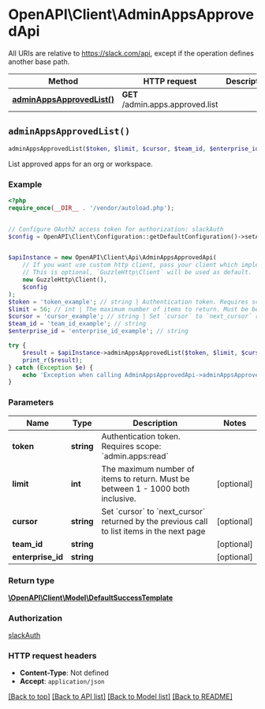# OpenAPI\Client\AdminAppsApprovedApi

All URIs are relative to https://slack.com/api, except if the operation defines another base path.

| Method | HTTP request | Description |
| ------------- | ------------- | ------------- |
| [**adminAppsApprovedList()**](AdminAppsApprovedApi.md#adminAppsApprovedList) | **GET** /admin.apps.approved.list |  |


## `adminAppsApprovedList()`

```php
adminAppsApprovedList($token, $limit, $cursor, $team_id, $enterprise_id): \OpenAPI\Client\Model\DefaultSuccessTemplate
```



List approved apps for an org or workspace.

### Example

```php
<?php
require_once(__DIR__ . '/vendor/autoload.php');


// Configure OAuth2 access token for authorization: slackAuth
$config = OpenAPI\Client\Configuration::getDefaultConfiguration()->setAccessToken('YOUR_ACCESS_TOKEN');


$apiInstance = new OpenAPI\Client\Api\AdminAppsApprovedApi(
    // If you want use custom http client, pass your client which implements `GuzzleHttp\ClientInterface`.
    // This is optional, `GuzzleHttp\Client` will be used as default.
    new GuzzleHttp\Client(),
    $config
);
$token = 'token_example'; // string | Authentication token. Requires scope: `admin.apps:read`
$limit = 56; // int | The maximum number of items to return. Must be between 1 - 1000 both inclusive.
$cursor = 'cursor_example'; // string | Set `cursor` to `next_cursor` returned by the previous call to list items in the next page
$team_id = 'team_id_example'; // string
$enterprise_id = 'enterprise_id_example'; // string

try {
    $result = $apiInstance->adminAppsApprovedList($token, $limit, $cursor, $team_id, $enterprise_id);
    print_r($result);
} catch (Exception $e) {
    echo 'Exception when calling AdminAppsApprovedApi->adminAppsApprovedList: ', $e->getMessage(), PHP_EOL;
}
```

### Parameters

| Name | Type | Description  | Notes |
| ------------- | ------------- | ------------- | ------------- |
| **token** | **string**| Authentication token. Requires scope: &#x60;admin.apps:read&#x60; | |
| **limit** | **int**| The maximum number of items to return. Must be between 1 - 1000 both inclusive. | [optional] |
| **cursor** | **string**| Set &#x60;cursor&#x60; to &#x60;next_cursor&#x60; returned by the previous call to list items in the next page | [optional] |
| **team_id** | **string**|  | [optional] |
| **enterprise_id** | **string**|  | [optional] |

### Return type

[**\OpenAPI\Client\Model\DefaultSuccessTemplate**](../Model/DefaultSuccessTemplate.md)

### Authorization

[slackAuth](../../README.md#slackAuth)

### HTTP request headers

- **Content-Type**: Not defined
- **Accept**: `application/json`

[[Back to top]](#) [[Back to API list]](../../README.md#endpoints)
[[Back to Model list]](../../README.md#models)
[[Back to README]](../../README.md)
